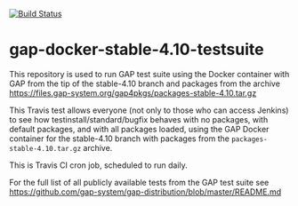 [![Build Status](https://travis-ci.com/gap-infra/gap-docker-stable-4.10-testsuite.svg?branch=master)](https://travis-ci.com/gap-infra/gap-docker-stable-4.10-testsuite)

# gap-docker-stable-4.10-testsuite

This repository is used to run GAP test suite using the Docker container
with GAP from the tip of the stable-4.10 branch and packages from the archive
https://files.gap-system.org/gap4pkgs/packages-stable-4.10.tar.gz

This Travis test allows everyone (not only to those who can access Jenkins)
to see how testinstall/standard/bugfix behaves with no packages, with default
packages, and with all packages loaded, using the GAP Docker container for
the stable-4.10 branch with packages from the `packages-stable-4.10.tar.gz` archive.

This is Travis CI cron job, scheduled to run daily.

For the full list of all publicly available tests from the GAP test suite
see https://github.com/gap-system/gap-distribution/blob/master/README.md
